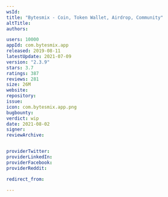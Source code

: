 ```yaml
---
wsId: 
title: "Bytesmix - Coin, Token Wallet, Airdrop, Community"
altTitle: 
authors:

users: 10000
appId: com.bytesmix.app
released: 2019-08-11
latestUpdate: 2021-07-09
version: "2.3.9"
stars: 3.7
ratings: 387
reviews: 281
size: 26M
website: 
repository: 
issue: 
icon: com.bytesmix.app.png
bugbounty: 
verdict: wip
date: 2021-08-02
signer: 
reviewArchive:


providerTwitter: 
providerLinkedIn: 
providerFacebook: 
providerReddit: 

redirect_from:

---
```



